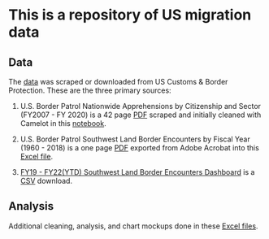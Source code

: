 # This is a repository of US migration data

## Data
The [data]( ) was scraped or downloaded from US Customs & Border Protection.  These are the three primary sources:  

1.	U.S. Border Patrol Nationwide Apprehensions by Citizenship and Sector (FY2007 - FY 2020) is a 42 page [PDF](https://www.cbp.gov/sites/default/files/assets/documents/2021-Aug/USBORD~3.PDF) scraped and initially cleaned with Camelot in this [notebook](https://github.com/atd124/Migration/blob/main/analysis/Migration%20Data%20-%20Scraped%20from%20CBP.ipynb). 

2.	U.S. Border Patrol Southwest Land Border Encounters by Fiscal Year (1960 - 2018) is a one page [PDF](https://www.cbp.gov/sites/default/files/assets/documents/2019-Mar/bp-southwest-border-sector-apps-fy1960-fy2018.pdf) exported from Adobe Acrobat into this [Excel file]( ).

3. [FY19 - FY22(YTD) Southwest Land Border Encounters	Dashboard](https://www.cbp.gov/document/stats/southwest-land-border-encounters) is a [CSV](https://github.com/atd124/Migration/blob/main/data/sbo-encounters-fy19-fy22-jun.xlsx) download.

## Analysis
Additional cleaning, analysis, and chart mockups done in these [Excel files](https://github.com/atd124/Migration/tree/main/analysis).


